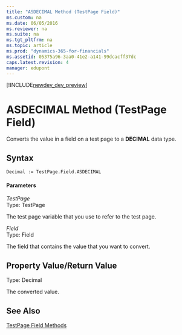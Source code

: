 ```yaml
---
title: "ASDECIMAL Method (TestPage Field)"
ms.custom: na
ms.date: 06/05/2016
ms.reviewer: na
ms.suite: na
ms.tgt_pltfrm: na
ms.topic: article
ms.prod: "dynamics-365-for-financials"
ms.assetid: 05375a96-3aa0-41e2-a141-99dcacff37dc
caps.latest.revision: 4
manager: edupont
---
```


[!INCLUDE[newdev_dev_preview](../includes/newdev_dev_preview.md)]

# ASDECIMAL Method (TestPage Field)
Converts the value in a field on a test page to a **DECIMAL** data type.  
  
## Syntax  
  
```  
Decimal := TestPage.Field.ASDECIMAL  
```  
  
#### Parameters  
 *TestPage*  
 Type: TestPage  
  
 The test page variable that you use to refer to the test page.  
  
 *Field*  
 Type: Field  
  
 The field that contains the value that you want to convert.  
  
## Property Value/Return Value  
 Type: Decimal  
  
 The converted value.  
  
## See Also  
 [TestPage Field Methods](devenv-TestPage-Field-Methods.md)